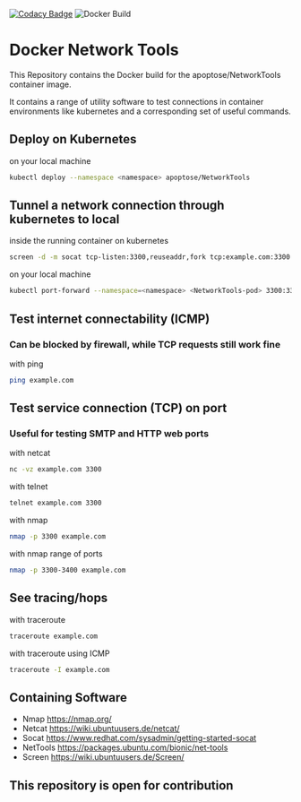 [![Codacy Badge](https://app.codacy.com/project/badge/Grade/6bf4eeadf0bc4e03b21016d29dc96c4b)](https://www.codacy.com/gh/Apoptose93/NetworkToolsContainer/dashboard?utm_source=github.com&amp;utm_medium=referral&amp;utm_content=Apoptose93/NetworkToolsContainer&amp;utm_campaign=Badge_Grade)
![Docker Build](https://github.com/Apoptose93/NetworkToolsContainer/actions/workflows/BuildAndPush.yaml/badge.svg)

# Docker Network Tools
This Repository contains the Docker build for the apoptose/NetworkTools
container image.

It contains a range of utility software to test connections in container environments
like kubernetes and a corresponding set of useful commands.


## Deploy on Kubernetes
on your local machine
```bash
kubectl deploy --namespace <namespace> apoptose/NetworkTools
```

## Tunnel a network connection through kubernetes to local
inside the running container on kubernetes
```bash
screen -d -m socat tcp-listen:3300,reuseaddr,fork tcp:example.com:3300
```
on your local machine
```bash
kubectl port-forward --namespace=<namespace> <NetworkTools-pod> 3300:3300
```

## Test internet connectability (ICMP)
### Can be blocked by firewall, while TCP requests still work fine
with ping
```bash
ping example.com
```
## Test service connection (TCP) on port
### Useful for testing SMTP and HTTP web ports
with netcat
```bash
nc -vz example.com 3300
```
with telnet
```bash
telnet example.com 3300
```
with nmap
```bash
nmap -p 3300 example.com
```
with nmap range of ports
```bash
nmap -p 3300-3400 example.com
```

## See tracing/hops
with traceroute
```bash
traceroute example.com
```
with traceroute using ICMP
```bash
traceroute -I example.com
```
## Containing Software
- Nmap
https://nmap.org/
- Netcat
https://wiki.ubuntuusers.de/netcat/
- Socat
https://www.redhat.com/sysadmin/getting-started-socat
- NetTools
https://packages.ubuntu.com/bionic/net-tools
- Screen
https://wiki.ubuntuusers.de/Screen/

## This repository is open for contribution